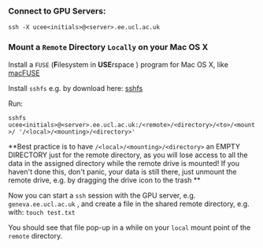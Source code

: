 ### Connect to GPU Servers:

`ssh -X ucee<initials>@<server>.ee.ucl.ac.uk`

### Mount a `Remote` Directory `Locally` on your Mac OS X 

Install a `FUSE` (**F**ilesystem in **USE**rspace ) program for Mac OS X, like [macFUSE](https://osxfuse.github.io/)

Install `sshfs` e.g. by download here: [sshfs](https://github.com/osxfuse/sshfs/releases/download/osxfuse-sshfs-2.5.0/sshfs-2.5.0.pkg) 

Run:

`sshfs ucee<initials>@<server>.ee.ucl.ac.uk:/<remote>/<directory>/<to>/<mount>/ '/<local>/<mounting>/<directory>'`

**Best practice is to have `/<local>/<mounting>/<directory>` an EMPTY DIRECTORY just for the remote directory, as you will lose access to all the data in the assigned directory while the remote drive is mounted! If you haven't done this, don't panic, your data is still there, just unmount the remote drive, e.g. by dragging the drive icon to the trash **

Now you can start a `ssh` session with the GPU server, e.g. `geneva.ee.ucl.ac.uk` , and create a file in the shared remote directory, e.g. with: `touch test.txt`

You should see that file pop-up in a while on your `local` mount point of the `remote` directory.



